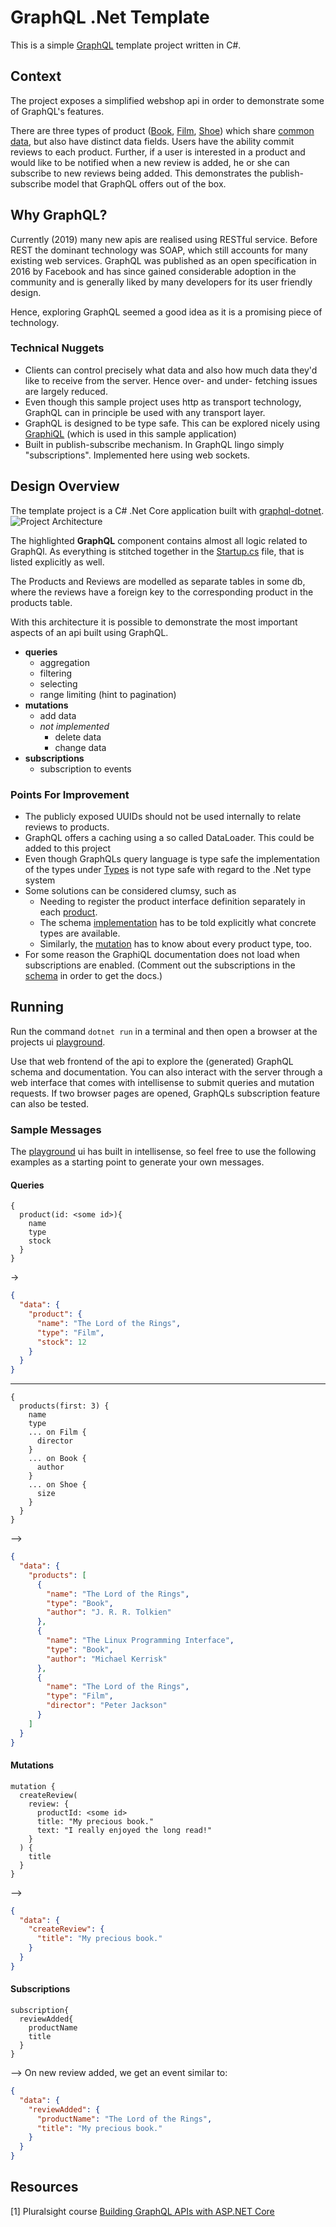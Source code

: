 # GraphQL .Net Template
This is a simple [GraphQL](https://graphql.org/) template project written in C#.

## Context
The project exposes a simplified webshop api in order to demonstrate some of GraphQL's features.

There are three types of product ([Book](GraphQl/Types/BookType.cs), [Film](GraphQl/Types/FilmType.cs), [Shoe](GraphQl/Types/ShoeType.cs)) which share [common data](GraphQl/Types/ProductInterface.cs), but also have distinct data fields.
Users have the ability commit reviews to each product.
Further, if a user is interested in a product and would like to be notified when a new review is added, he or she can subscribe to new reviews being added. This demonstrates the publish-subscribe model that GraphQL offers out of the box.

## Why GraphQL?
Currently (2019) many new apis are realised using RESTful service. Before REST the dominant technology was SOAP, which still accounts for many existing web services. GraphQL was published as an open specification in 2016 by Facebook and has since gained considerable adoption in the community and is generally liked by many developers for its user friendly design.

Hence, exploring GraphQL seemed a good idea as it is a promising piece of technology.

### Technical Nuggets
- Clients can control precisely what data and also how much data they'd like to receive from the server. Hence over- and under- fetching issues are largely reduced.
- Even though this sample project uses http as transport technology, GraphQL can in principle be used with any transport layer.
- GraphQL is designed to be type safe. This can be explored nicely using [GraphiQL](https://gitub.com/graphql/graphiql) (which is used in this sample application)
- Built in publish-subscribe mechanism. In GraphQL lingo simply "subscriptions". Implemented here using web sockets.

## Design Overview
The template project is a C# .Net Core application built with [graphql-dotnet](https://github.com/graphql-dotnet/graphql-dotnet).
![Project Architecture](img/arch.svg)

The highlighted **GraphQL** component contains almost all logic related to GraphQl. As everything is stitched together in the [Startup.cs](Startup.cs) file, that is listed explicitly as well.

The Products and Reviews are modelled as separate tables in some db, where the reviews have a foreign key to the corresponding product in the products table.

With this architecture it is possible to demonstrate the most important aspects of an api built using GraphQL.

- **queries**
  - aggregation
  - filtering
  - selecting
  - range limiting (hint to pagination)
- **mutations**
  - add data
  - *not implemented*
    - delete data
    - change data
- **subscriptions**
  - subscription to events

### Points For Improvement

- The publicly exposed UUIDs should not be used internally to relate reviews to products.
- GraphQL offers a caching using a so called DataLoader. This could be added to this project
- Even though GraphQLs query language is type safe the implementation of the types under [Types](GraphQL/Types/) is not type safe with regard to the .Net type system
- Some solutions can be considered clumsy, such as
  - Needing to register the product interface definition separately in each [product](GraphQL/Types/ProductType).
  - The schema [implementation](GraphQL/ProductSchema.cs) has to be told explicitly what concrete types are available.
  - Similarly, the [mutation](GraphQL/ProductMutation.cs) has to know about every product type, too.
- For some reason the GraphiQL documentation does not load when subscriptions are enabled. (Comment out the subscriptions in the [schema](GraphQL/ProductSchema.cs) in order to get the docs.)

## Running
Run the command `dotnet run` in a terminal and then open a browser at the projects ui [playground](https://localhost:5001/ui/playground).

Use that web frontend of the api to explore the (generated) GraphQL schema and documentation. You can also interact with the server through a web interface that comes with intellisense to submit queries and mutation requests. If two browser pages are opened, GraphQLs subscription feature can also be tested.

### Sample Messages
The [playground](https://localhost:5001/ui/playground) ui has built in intellisense, so feel free to use the following examples as a starting point to generate your own messages.

#### Queries
```
{
  product(id: <some id>){
    name
    type
    stock
  }
}
```
->
```json
{
  "data": {
    "product": {
      "name": "The Lord of the Rings",
      "type": "Film",
      "stock": 12
    }
  }
}
```
---
```
{
  products(first: 3) {
    name
    type
    ... on Film {
      director
    }
    ... on Book {
      author
    }
    ... on Shoe {
      size
    }
  }
}
```
-->
```json
{
  "data": {
    "products": [
      {
        "name": "The Lord of the Rings",
        "type": "Book",
        "author": "J. R. R. Tolkien"
      },
      {
        "name": "The Linux Programming Interface",
        "type": "Book",
        "author": "Michael Kerrisk"
      },
      {
        "name": "The Lord of the Rings",
        "type": "Film",
        "director": "Peter Jackson"
      }
    ]
  }
}
```

#### Mutations
```
mutation {
  createReview(
    review: {
      productId: <some id>
      title: "My precious book."
      text: "I really enjoyed the long read!"
    }
  ) {
    title
  }
}
```
-->
```json
{
  "data": {
    "createReview": {
      "title": "My precious book."
    }
  }
}
```

#### Subscriptions
```
subscription{
  reviewAdded{
    productName
    title
  }
}
```
--> On new review added, we get an event similar to:
```json
{
  "data": {
    "reviewAdded": {
      "productName": "The Lord of the Rings",
      "title": "My precious book."
    }
  }
}
```

## Resources
[1] Pluralsight course [Building GraphQL APIs with ASP.NET Core](https://app.pluralsight.com/library/courses/building-graphql-apis-aspdotnet-core/table-of-contents)
